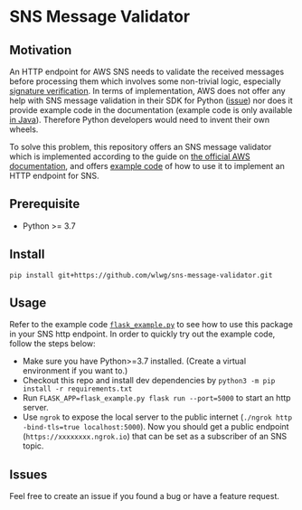 # SNS Message Validator

## Motivation
An HTTP endpoint for AWS SNS needs to validate the received messages before processing them which involves some non-trivial logic, especially [signature verification](https://docs.aws.amazon.com/sns/latest/dg/SendMessageToHttp.verify.signature.html). In terms of implementation, AWS does not offer any help with SNS message validation in their SDK for Python ([issue](https://github.com/boto/boto3/issues/1469)) nor does it provide example code in the documentation (example code is only available [in Java](https://docs.aws.amazon.com/sns/latest/dg/SendMessageToHttp.example.java.html)). Therefore Python developers would need to invent their own wheels. 

To solve this problem, this repository offers an SNS message validator which is implemented according to the guide on [the official AWS documentation](https://docs.aws.amazon.com/sns/latest/dg/sns-http-https-endpoint-as-subscriber.html), and offers [example code](flask_example.py) of how to use it to implement an HTTP endpoint for SNS. 


## Prerequisite
- Python >= 3.7

## Install
`pip install git+https://github.com/wlwg/sns-message-validator.git`

## Usage
Refer to the example code [`flask_example.py`](flask_example.py) to see how to use this package in your SNS http endpoint. In order to quickly try out the example code, follow the steps below:
- Make sure you have Python>=3.7 installed. (Create a virtual environment if you want to.)
- Checkout this repo and install dev dependencies by `python3 -m pip install -r requirements.txt`
- Run `FLASK_APP=flask_example.py flask run --port=5000` to start an http server.
- Use `ngrok` to expose the local server to the public internet (`./ngrok http -bind-tls=true localhost:5000`). Now you should get a public endpoint (`https://xxxxxxxx.ngrok.io`) that can be set as a subscriber of an SNS topic.

## Issues
Feel free to create an issue if you found a bug or have a feature request.

